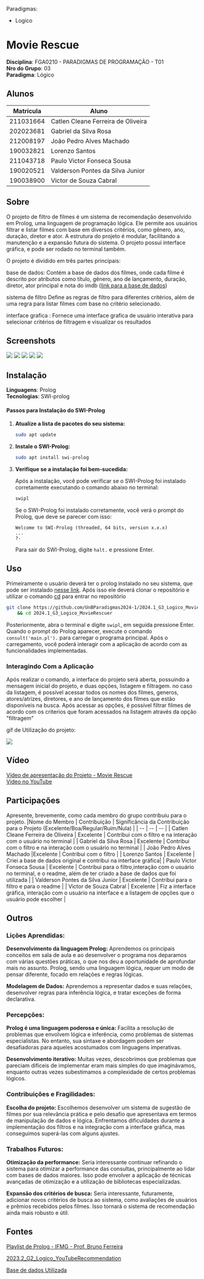 Paradigmas:
 - Logico

# Movie Rescue

**Disciplina**: FGA0210 - PARADIGMAS DE PROGRAMAÇÃO - T01 <br>
**Nro do Grupo**: 03<br>
**Paradigma**: Lógico<br>

## Alunos
|Matrícula | Aluno |
| -- | -- |
| 211031664  |  Catlen Cleane Ferreira de Oliveira |
| 202023681  |  Gabriel da Silva Rosa |
| 212008197  |  João Pedro Alves Machado |
| 190032821  |  Lorenzo Santos |
| 211043718  |  Paulo Victor Fonseca Sousa |
| 190020521  |  Valderson Pontes da Silva Junior |
| 190038900  |  Victor de Souza Cabral |


## Sobre 
O projeto de filtro de filmes é um sistema de recomendação desenvolvido em Prolog, uma linguagem de programação lógica. Ele permite aos usuários filtrar e listar filmes com base em diversos critérios, como gênero, ano, duração, diretor e ator. A estrutura do projeto é modular, facilitando a manutenção e a expansão futura do sistema. O projeto possui interface gráfica, e pode ser rodado no terminal também.

O projeto é dividido em três partes principais:

base de dados: Contém a base de dados dos filmes, onde cada filme é descrito por atributos como título, gênero, ano de lançamento, duração, diretor, ator principal e nota do imdb ([link para a base de dados](https://www.kaggle.com/datasets/harshitshankhdhar/imdb-dataset-of-top-1000-movies-and-tv-shows))

sistema de filtro Define as regras de filtro para diferentes critérios, além de uma regra para listar filmes com base no critério selecionado.

interface grafica : Fornece uma interface grafica  de usuário interativa para selecionar critérios de filtragem e visualizar os resultados

## Screenshots

![](assets/img1.jpg)
![](assets/img2.jpg)
![](assets/img3.jpg)
![](assets/img4.jpg)
![](assets/img5.jpg)




## Instalação 
**Linguagens**: Prolog<br>
**Tecnologias**: SWI-prolog<br>

#### Passos para Instalação do SWI-Prolog

1. **Atualize a lista de pacotes do seu sistema:**

    ```sh
    sudo apt update
    ```

2. **Instale o SWI-Prolog:**

    ```sh
    sudo apt install swi-prolog
    ```

3. **Verifique se a instalação foi bem-sucedida:**

    Após a instalação, você pode verificar se o SWI-Prolog foi instalado corretamente executando o comando abaixo no terminal:

    ```sh
    swipl
    ```

    Se o SWI-Prolog foi instalado corretamente, você verá o prompt do Prolog, que deve se parecer com isso:

    ```plaintext
    Welcome to SWI-Prolog (threaded, 64 bits, version x.x.x)
    ...
    ?-
    ```

    Para sair do SWI-Prolog, digite `halt.` e pressione Enter.




## Uso 
Primeiramente o usuário deverá ter o prolog instalado no seu sistema, que pode ser instalado [nesse link](https://www.swi-prolog.org/download/stable).
Após isso ele deverá clonar o repositório e utilizar o comando [cd](https://guialinux.uniriotec.br/cd/) para entrar no repositório

```bash
git clone https://github.com/UnBParadigmas2024-1/2024.1_G3_Logico_MovieRescuer.git \
    && cd 2024.1_G3_Logico_MovieRescuer
```

Posteriormente, abra o terminal e digite `swipl`, em seguida pressione Enter. Quando o prompt do Prolog aparecer, execute o comando `consult('main.pl').` para carregar o programa principal. Após o carregamento, você poderá interagir com a aplicação de acordo com as funcionalidades implementadas.

### Interagindo Com a Aplicação
Após realizar o comando, a interface do projeto será aberta, possuindo a mensagem inicial do projeto, e duas opções, listagem e filtragem. no caso da listagem, é possível acessar todos os nomes dos filmes, generos, atores/atrizes, diretores, e ano de lançamento dos filmes que estão disponíveis na busca. Após acessar as opções, é possível filtrar filmes de acordo com os criterios que foram acessados na listagem através da opção "filtragem"

gif de Utilização do projeto:

![](assets/animacao.gif)


## Vídeo
[Vídeo de apresentação do Projeto - Movie Rescue](https://github.com/UnBParadigmas2024-1/2024.1_G3_Logico_MovieRescue/blob/main/video/movie_rescue_video.mp4)
<br>
[Video no YouTube](https://www.youtube.com/watch?v=V3D5zKeO_AU)

## Participações
Apresente, brevemente, como cada membro do grupo contribuiu para o projeto.
|Nome do Membro | Contribuição | Significância da Contribuição para o Projeto (Excelente/Boa/Regular/Ruim/Nula) |
| -- | -- | -- |
| Catlen Cleane Ferreira de Oliveira      | Excelente | Contribui com o filtro e na interação com o usuário no terminal |
| Gabriel da Silva Rosa                   | Excelente | Contribui com o filtro e na interação com o usuário no terminal |
| João Pedro Alves Machado                |Excelente  | Contribui com o filtro |
| Lorenzo Santos                          | Excelente |  Criei a base de dados original e contribui na interface gráfica|
| Paulo Victor Fonseca Sousa              | Excelente | Contribui para o filtro,interação com o usuário no terminal, e o readme, além de ter  criado a base de dados que foi utilizada  |
| Valderson Pontes da Silva Junior        | Excelente |  Contribui para o filtro e para o readme |
| Victor de Souza Cabral                  | Excelente |  Fiz a interface gráfica, interação com o usuário na interface e a listagem de opções que o usuário pode escolher |

## Outros

### Lições Aprendidas:

**Desenvolvimento da linguagem Prolog:** Aprendemos os principais conceitos em sala de aula e ao desenvolver o programa nos deparamos com várias questões práticas, o que nos deu a oportunidade de aprofundar mais no assunto. Prolog, sendo uma linguagem lógica, requer um modo de pensar diferente, focado em relações e regras lógicas.

**Modelagem de Dados:** Aprendemos a representar dados e suas relações, desenvolver regras para inferência lógica, e tratar exceções de forma declarativa.

### Percepções:

**Prolog é uma linguagem poderosa e única:** Facilita a resolução de problemas que envolvem lógica e inferência, como problemas de sistemas especialistas. No entanto, sua sintaxe e abordagem podem ser desafiadoras para aqueles acostumados com linguagens imperativas.

**Desenvolvimento iterativo:** Muitas vezes, descobrimos que problemas que pareciam difíceis de implementar eram mais simples do que imaginávamos, enquanto outras vezes subestimamos a complexidade de certos problemas lógicos.

### Contribuições e Fragilidades:

**Escolha do projeto:** Escolhemos desenvolver um sistema de sugestão de filmes por sua relevância prática e pelo desafio que apresentava em termos de manipulação de dados e lógica. Enfrentamos dificuldades durante a implementação dos filtros e na integração com a interface gráfica, mas conseguimos superá-las com alguns ajustes.

### Trabalhos Futuros:

**Otimização da performance:** Seria interessante continuar refinando o sistema para otimizar a performance das consultas, principalmente ao lidar com bases de dados maiores. Isso pode envolver a aplicação de técnicas avançadas de otimização e a utilização de bibliotecas especializadas.

**Expansão dos critérios de busca:** Seria interessante, futuramente, adicionar novos critérios de busca ao sistema, como avaliações de usuários e prêmios recebidos pelos filmes. Isso tornará o sistema de recomendação ainda mais robusto e útil.

## Fontes
[Playlist de Prolog - IFMG - Prof. Bruno Ferreira](https://www.youtube.com/watch?v=x_ahRnd1gTI&list=PLZ-Bk6jzsb-OScKa7vhpcQXoU2uxYGaFx)

[2023.2_G2_Logico_YouTubeRecommendation](https://github.com/UnBParadigmas2023-2/2023.2_G2_Logico_YouTubeRecommendation/tree/main)

[Base de dados Utilizada](https://www.kaggle.com/datasets/harshitshankhdhar/imdb-dataset-of-top-1000-movies-and-tv-shows)
